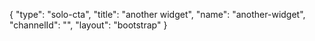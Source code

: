 {
    "type": "solo-cta",
    "title": "another widget",
    "name": "another-widget",
    "channelId": "",
    "layout": "bootstrap"
}